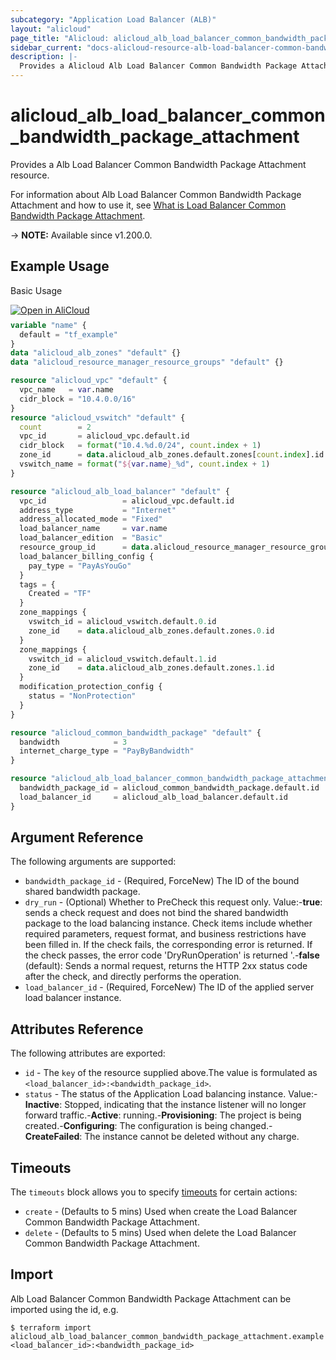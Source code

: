```yaml
---
subcategory: "Application Load Balancer (ALB)"
layout: "alicloud"
page_title: "Alicloud: alicloud_alb_load_balancer_common_bandwidth_package_attachment"
sidebar_current: "docs-alicloud-resource-alb-load-balancer-common-bandwidth-package-attachment"
description: |-
  Provides a Alicloud Alb Load Balancer Common Bandwidth Package Attachment resource.
---
```


# alicloud_alb_load_balancer_common_bandwidth_package_attachment

Provides a Alb Load Balancer Common Bandwidth Package Attachment resource.

For information about Alb Load Balancer Common Bandwidth Package Attachment and how to use it, see [What is Load Balancer Common Bandwidth Package Attachment](https://www.alibabacloud.com/help/en/slb/application-load-balancer/developer-reference/api-alb-2020-06-16-attachcommonbandwidthpackagetoloadbalancer).

-> **NOTE:** Available since v1.200.0.

## Example Usage

Basic Usage

<div style="display: block;margin-bottom: 40px;"><div class="oics-button" style="float: right;position: absolute;margin-bottom: 10px;">
  <a href="https://api.aliyun.com/terraform?resource=alicloud_alb_load_balancer_common_bandwidth_package_attachment&exampleId=f3ebb6c7-192e-e24a-a73f-f705e591c4a566d0db00&activeTab=example&spm=docs.r.alb_load_balancer_common_bandwidth_package_attachment.0.f3ebb6c719&intl_lang=EN_US" target="_blank">
    <img alt="Open in AliCloud" src="https://img.alicdn.com/imgextra/i1/O1CN01hjjqXv1uYUlY56FyX_!!6000000006049-55-tps-254-36.svg" style="max-height: 44px; max-width: 100%;">
  </a>
</div></div>

```terraform
variable "name" {
  default = "tf_example"
}
data "alicloud_alb_zones" "default" {}
data "alicloud_resource_manager_resource_groups" "default" {}

resource "alicloud_vpc" "default" {
  vpc_name   = var.name
  cidr_block = "10.4.0.0/16"
}
resource "alicloud_vswitch" "default" {
  count        = 2
  vpc_id       = alicloud_vpc.default.id
  cidr_block   = format("10.4.%d.0/24", count.index + 1)
  zone_id      = data.alicloud_alb_zones.default.zones[count.index].id
  vswitch_name = format("${var.name}_%d", count.index + 1)
}

resource "alicloud_alb_load_balancer" "default" {
  vpc_id                 = alicloud_vpc.default.id
  address_type           = "Internet"
  address_allocated_mode = "Fixed"
  load_balancer_name     = var.name
  load_balancer_edition  = "Basic"
  resource_group_id      = data.alicloud_resource_manager_resource_groups.default.groups.0.id
  load_balancer_billing_config {
    pay_type = "PayAsYouGo"
  }
  tags = {
    Created = "TF"
  }
  zone_mappings {
    vswitch_id = alicloud_vswitch.default.0.id
    zone_id    = data.alicloud_alb_zones.default.zones.0.id
  }
  zone_mappings {
    vswitch_id = alicloud_vswitch.default.1.id
    zone_id    = data.alicloud_alb_zones.default.zones.1.id
  }
  modification_protection_config {
    status = "NonProtection"
  }
}

resource "alicloud_common_bandwidth_package" "default" {
  bandwidth            = 3
  internet_charge_type = "PayByBandwidth"
}

resource "alicloud_alb_load_balancer_common_bandwidth_package_attachment" "default" {
  bandwidth_package_id = alicloud_common_bandwidth_package.default.id
  load_balancer_id     = alicloud_alb_load_balancer.default.id
}
```

## Argument Reference

The following arguments are supported:
* `bandwidth_package_id` - (Required, ForceNew) The ID of the bound shared bandwidth package.
* `dry_run` - (Optional) Whether to PreCheck this request only. Value:-**true**: sends a check request and does not bind the shared bandwidth package to the load balancing instance. Check items include whether required parameters, request format, and business restrictions have been filled in. If the check fails, the corresponding error is returned. If the check passes, the error code 'DryRunOperation' is returned '.-**false** (default): Sends a normal request, returns the HTTP 2xx status code after the check, and directly performs the operation.
* `load_balancer_id` - (Required, ForceNew) The ID of the applied server load balancer instance.



## Attributes Reference

The following attributes are exported:
* `id` - The `key` of the resource supplied above.The value is formulated as `<load_balancer_id>:<bandwidth_package_id>`.
* `status` - The status of the Application Load balancing instance. Value:-**Inactive**: Stopped, indicating that the instance listener will no longer forward traffic.-**Active**: running.-**Provisioning**: The project is being created.-**Configuring**: The configuration is being changed.-**CreateFailed**: The instance cannot be deleted without any charge.

## Timeouts

The `timeouts` block allows you to specify [timeouts](https://developer.hashicorp.com/terraform/language/resources/syntax#operation-timeouts) for certain actions:
* `create` - (Defaults to 5 mins) Used when create the Load Balancer Common Bandwidth Package Attachment.
* `delete` - (Defaults to 5 mins) Used when delete the Load Balancer Common Bandwidth Package Attachment.

## Import

Alb Load Balancer Common Bandwidth Package Attachment can be imported using the id, e.g.

```shell
$ terraform import alicloud_alb_load_balancer_common_bandwidth_package_attachment.example <load_balancer_id>:<bandwidth_package_id>
```